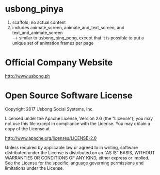 # usbong_pinya
1) scaffold; no actual content<br>
2) includes animate_screen, animate_and_text_screen, and text_and_animate_screen<br>
--> similar to usbong_ping_pong, except that it is possible to put a unique set of animation frames per page<br>

# Official Company Website
http://www.usbong.ph

# Open Source Software License
Copyright 2017 Usbong Social Systems, Inc.

Licensed under the Apache License, Version 2.0 (the "License"); you may not use this file except in compliance with the License. You may obtain a copy of the License at

   http://www.apache.org/licenses/LICENSE-2.0
  
Unless required by applicable law or agreed to in writing, software distributed under the License is distributed on an "AS IS" BASIS, WITHOUT WARRANTIES OR CONDITIONS OF ANY KIND, either express or implied. See the License for the specific language governing permissions and limitations under the License.
